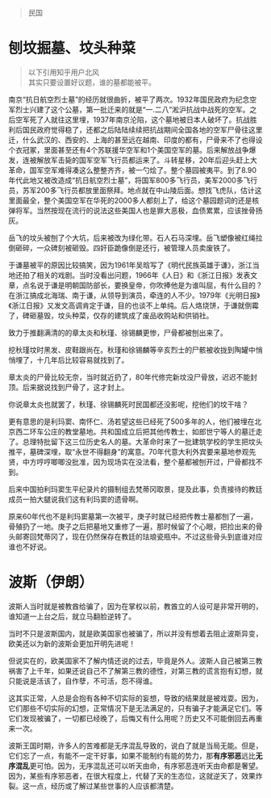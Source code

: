 >民国

# 刨坟掘墓、坟头种菜
>以下引用知乎用户北风  
其实只要设置好议题，谁的墓都能被平。

南京“抗日航空烈士墓”的经历就很曲折，被平了两次。1932年国民政府为纪念空军烈士兴建了这个公墓，第一批迁来的就是“一.二八”淞沪抗战中战死的空军。之后空军死了人就往这里埋，1937年南京沦陷，这个墓地被日本人破坏了。抗战胜利后国民政府觉得稳了，还都之后陆陆续续把抗战期间全国各地的空军尸骨往这里迁，什么武汉的、西安的、上海的甚至远在越南、印度的都有，尸骨来不了也得设个衣冠冢，里面甚至还有4个苏联援华空军和1个美国空军的墓。后来解放战争爆发，连被解放军击毙的国军空军飞行员都运来了。斗转星移，20年后迎头赶上大革命，国军空军难得凑这么整整齐齐，被一勺烩了。整个墓园被夷平。到了8.90年代此地又被改造成“抗日航空烈士墓”，将国军800多飞行员，美军2000多飞行员，苏军200多飞行员都放里面祭拜。地点就在中山陵后面。想找飞虎队，估计这里面最全，整个美国空军在华死的2000多人都刻上了，给这个墓园题词的还是核弹将军。当然按现在流行的说法这些美国人也是罪大恶极，血债累累，应该挫骨扬灰。  

岳飞的坟头被刨了个大坑，后来被改为绿化带。石人石马深埋。岳飞塑像被红绳拉倒砸碎，一众碑刻被砸毁。四奸臣跪像倒是还行，被管理人员卖废铁了。

于谦墓被平的原因比较搞笑，因为1961年吴晗写了《明代民族英雄于谦》，浙江当地还拍了相关的戏剧。当时没看出问题，1966年《人日》和《浙江日报》发表文章，点名说于谦是明朝国防部长，要换皇帝，你吹捧他是为谁叫屈，有什么目的？  在浙江搞成北海瑞、南于谦，从领导到演员，牵连的人不少。1979年《光明日报》《浙江日报》又发文高调肯定于谦，目的也谈不上单纯。后人烙烧饼，于谦就倒霉了，碑砸墓毁，坟头种菜，仅存的建筑成了废品收购站和供销社。  

致力于推翻满清的的章太炎和秋瑾、徐锡麟更惨，尸骨都被刨出来了。</p><p data-pid="Xf5PyQaP">挖秋瑾坟时黑发、皮鞋跟尚在。秋瑾和徐锡麟等辛亥烈士的尸骸被收拢到陶罐中悄悄埋了，十几年后比较容易就找到了。</p><p data-pid="ooJpveXR">章太炎的尸骨比较无奈，当时就近扔了，80年代修完新坟没尸骨放，迟迟不能封顶。后来据说找到尸骨了，这才封上。</p><p data-pid="w_2D-BbC">你说章太炎也就罢了，秋瑾、徐锡麟死时民国都还没影呢，挖他们的坟干啥？</p><p data-pid="ynhmOSI4">更有意思的是利玛窦、南怀仁、汤若望这些已经死了500多年的人，他们被埋在北京西二环车公庄的教堂墓地。共和国成立后把其他传教士，如郎世宁等人的墓迁走了。总理特批留下这三位历史名人的墓。大革命时来了一批建筑学校的学生把坟头推平，墓碑深埋，取“永世不得翻身”的寓意。70年代意大利外宾要来墓地参观先贤，中方哼哼唧唧没批准，因为现场实在没法看，整个墓都被刨开过，尸骨都找不到。</p><p data-pid="EX2-1MYe">后来中国拍利玛窦生平纪录片的摄制组去梵蒂冈取景，提及此事，负责接待的教廷成员一拍大腿说我们这有利玛窦的遗骨啊。</p><p data-pid="8chQuj8p">原来60年代也不是利玛窦墓第一次被平，庚子时就已经把传教士墓都刨了一遍，骨殖扔了一地。庚子之后把墓地又重修了一遍，那时候留了个心眼，把捡出来的骨头邮寄回梵蒂冈了，现在仍然保存在教廷的珐琅瓷瓶中。不过这些骨头到底谁对应谁也不好说。</p><p data-pid="fPB7_oQs">

# 波斯（伊朗）
波斯人当时就是被教酋给骗了，因为在掌权以前，教酋立的人设可是非常开明的，谁知道一上台之后，就立马翻脸逆转了。

当时不只是波斯国内，就是欧美国家也被骗了，所以并没有想着去阻止波斯异变，欧美还以为新的波斯会更加开明先进呢！

但说实在的，欧美国家不了解内情还说的过去，毕竟是外人。波斯人自己被第三教祸害了上千年，如果还说自己不了解第三教的德性，对第三教的谎言抱有幻想，就只能说是活该了，自作孽，不可活，怨不得谁。

这其实正常，人总是会抱有各种不切实际的妄想，导致的结果就是被戏耍。因为，它们那些不切实际的幻想，正常情况下是无法满足的，只有骗子才能满足它们。等它们发现被骗了，一切都已经晚了，后悔又有什么用呢？历史又不可能倒回去再重来一次。

波斯王国时期，许多人的苦难都是无序混乱导致的，说白了就是当局无能。但是，它们忘了一点，有能不一定干好事，如果不能制约有能的势力，那**有序邪恶**远比**无序混乱**更可怕。因为，无序混乱还可以听天由命，有序邪恶连听天由命都是奢望。因为，某些有序邪恶者，在很大程度上，代替了天的生态位，这就逆天了，效果炸裂。这一点，经历或了解过某些世事的人应该都清楚。

